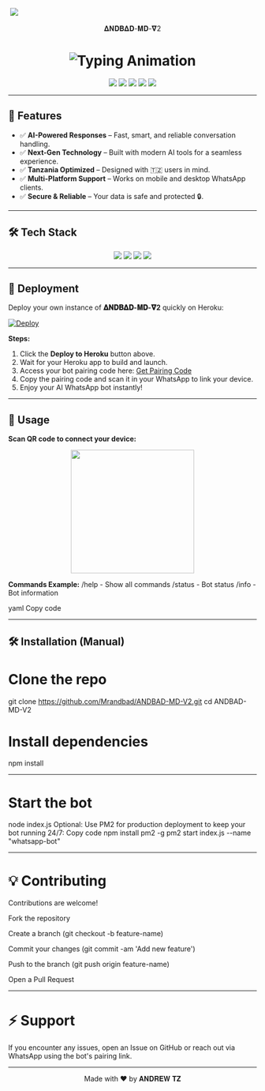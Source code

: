 <a><img src=''/></a>
<a><img src='https://file.bwmxmd.online/bwmxmd_6ul7n.jpeg'/></a>

<p align="center">                                              𝚫𝚴𝐃𝚩𝚫𝐃-𝚳𝐃-𝛁2</p>

<h1 align="center">
  <img src="https://readme-typing-svg.herokuapp.com?font=Fira+Code&size=25&duration=3000&color=00FF00&background=000000&center=true&vCenter=true&width=600&lines=⚡+𝚫𝚴𝐃𝚩𝚫𝐃+𝚳𝐃+𝛁2;🔥+The+Most+Powerful+WhatsApp+Bot;💻+Crafted+by+𝐀𝐍𝐃𝐑𝐄𝐖+𝐓𝐙;🚀+Next-Gen+Ai+Technology;🇹🇿+Fast+⚡+Secure+🔒+Reliable+✅" alt="Typing Animation">
</h1>

<p align="center">
  <img src="https://img.shields.io/badge/Node.js-v20.4.0-green?logo=node.js&style=for-the-badge" />
  <img src="https://img.shields.io/badge/License-MIT-blue?style=for-the-badge" />
  <img src="https://img.shields.io/badge/Heroku-Deploy-blueviolet?logo=heroku&style=for-the-badge" />
  <img src="https://img.shields.io/github/stars/Mrandbad/ANDBAD-MD-V2?style=for-the-badge" />
  <img src="https://img.shields.io/github/forks/Mrandbad/ANDBAD-MD-V2?style=for-the-badge" />
</p>

---

## 🌟 Features
- ✅ **AI-Powered Responses** – Fast, smart, and reliable conversation handling.  
- ✅ **Next-Gen Technology** – Built with modern AI tools for a seamless experience.  
- ✅ **Tanzania Optimized** – Designed with 🇹🇿 users in mind.  
- ✅ **Multi-Platform Support** – Works on mobile and desktop WhatsApp clients.  
- ✅ **Secure & Reliable** – Your data is safe and protected 🔒.  

---

## 🛠 Tech Stack
<p align="center">
  <img src="https://img.shields.io/badge/Node.js-339933?logo=node.js&logoColor=white&style=for-the-badge" />
  <img src="https://img.shields.io/badge/NPM-CB3837?logo=npm&logoColor=white&style=for-the-badge" />
  <img src="https://img.shields.io/badge/JavaScript-F7DF1E?logo=javascript&logoColor=black&style=for-the-badge" />
  <img src="https://img.shields.io/badge/Baileys-7289DA?logo=whatsapp&logoColor=white&style=for-the-badge" />
</p>

---

## 🚀 Deployment

Deploy your own instance of **𝚫𝚴𝐃𝚩𝚫𝐃-𝚳𝐃-𝛁2** quickly on Heroku:

[![Deploy](https://www.herokucdn.com/deploy/button.svg)](https://dashboard.heroku.com/new?template=https://github.com/Mrandbad/ANDBAD-MD-V2)

**Steps:**
1. Click the **Deploy to Heroku** button above.  
2. Wait for your Heroku app to build and launch.  
3. Access your bot pairing code here: [Get Pairing Code](https://andbad-qr-k71b.onrender.com)  
4. Copy the pairing code and scan it in your WhatsApp to link your device.  
5. Enjoy your AI WhatsApp bot instantly!  

---

## 💬 Usage

**Scan QR code to connect your device:**

<p align="center">
  <img src="https://c.tenor.com/7n7qZdd_9tkAAAAC/qr-code.gif" width="250" />
</p>

**Commands Example:**
/help - Show all commands
/status - Bot status
/info - Bot information

yaml
Copy code

---

## 🛠 Installation (Manual)


# Clone the repo
git clone https://github.com/Mrandbad/ANDBAD-MD-V2.git
cd ANDBAD-MD-V2

# Install dependencies
npm install
__________________________________________

# Start the bot
node index.js
Optional: Use PM2 for production deployment to keep your bot running 24/7:
Copy code
npm install pm2 -g
pm2 start index.js --name "whatsapp-bot"
______________________________________

#  💡 Contributing
Contributions are welcome!

Fork the repository

Create a branch (git checkout -b feature-name)

Commit your changes (git commit -am 'Add new feature')

Push to the branch (git push origin feature-name)

Open a Pull Request
_______________________________________

# ⚡ Support
If you encounter any issues, open an Issue on GitHub or reach out via WhatsApp using the bot's pairing link.
_______________________________________

<p align="center">Made with ❤️ by 𝐀𝐍𝐃𝐑𝐄𝐖 𝐓𝐙</p>